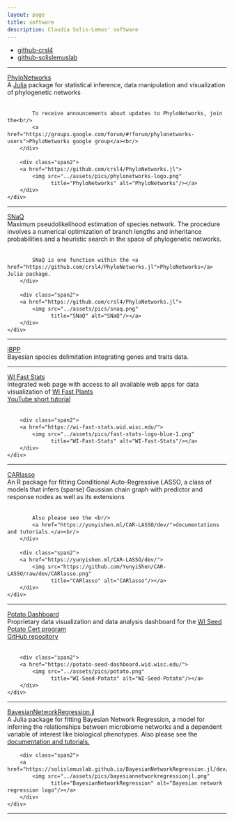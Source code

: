 ```yaml
---
layout: page
title: software
description: Claudia Solis-Lemus' software
---
```


<div class="navbar">
    <div class="navbar-inner">
        <ul class="nav">
            <li><a href="https://github.com/crsl4">github-crsl4</a></li>
            <li><a href="https://github.com/solislemuslab">github-solislemuslab</a></li>
        </ul>
    </div>
</div>

---


<div class="container">
    <div class="row-fluid">
        <div class="span5">
            <a href="https://github.com/crsl4/PhyloNetworks.jl">PhyloNetworks</a><br/>
            A <a href="http://julialang.org/">Julia</a> package for statistical inference, data manipulation and visualization of phylogenetic networks<br/><br/>

            To receive announcements about updates to PhyloNetworks, join the<br/>
            <a href="https://groups.google.com/forum/#!forum/phylonetworks-users">PhyloNetworks google group</a><br/>
        </div>

        <div class="span2">
        <a href="https://github.com/crsl4/PhyloNetworks.jl">
            <img src="../assets/pics/phylonetworks-logo.png"
                  title="PhyloNetworks" alt="PhyloNetworks"/></a>
        </div>
    </div>
</div>

---

<div class="container">
    <div class="row-fluid">
        <div class="span5">
            <a href="https://github.com/crsl4/PhyloNetworks.jl">SNaQ</a><br/>
            Maximum pseudolikelihood estimation of species network. The procedure involves a numerical optimization of branch lengths and inheritance probabilities and a heuristic search in the space of phylogenetic networks.<br/><br/>

            SNaQ is one function within the <a href="https://github.com/crsl4/PhyloNetworks.jl">PhyloNetworks</a> Julia package.
        </div>

        <div class="span2">
        <a href="https://github.com/crsl4/PhyloNetworks.jl">
            <img src="../assets/pics/snaq.png"
                  title="SNaQ" alt="SNaQ"/></a>
        </div>
    </div>
</div>


---

<a href="https://github.com/cecileane/iBPP/">iBPP</a><br/>
Bayesian species delimitation integrating genes and traits data.

---
<div class="container">
    <div class="row-fluid">
        <div class="span5">
            <a href="https://wi-fast-stats.wid.wisc.edu/">WI Fast Stats</a><br/>
            Integrated web page with access to all available web apps for data visualization of <a href="https://fastplants.org/">WI Fast Plants</a><br/><a href="https://youtu.be/6vX3mVXcK4s">YouTube short tutorial</a><br/><br/>
        </div>

        <div class="span2">
        <a href="https://wi-fast-stats.wid.wisc.edu/">
            <img src="../assets/pics/fast-stats-logo-blue-1.png"
                  title="WI-Fast-Stats" alt="WI-Fast-Stats"/></a>
        </div>
    </div>
</div>

---


<div class="container">
    <div class="row-fluid">
        <div class="span5">
            <a href="https://github.com/YunyiShen/CAR-LASSO">CARlasso</a><br/>
            An R package for fitting Conditional Auto-Regressive LASSO, a class of models that infers (sparse) Gaussian chain graph with predictor and response nodes as well as its extensions<br/><br/>

            Also please see the <br/>
            <a href="https://yunyishen.ml/CAR-LASSO/dev/">documentations and tutorials.</a><br/>
        </div>

        <div class="span2">
        <a href="https://yunyishen.ml/CAR-LASSO/dev/">
            <img src="https://github.com/YunyiShen/CAR-LASSO/raw/dev/CARlasso.png"
                  title="CARlasso" alt="CARlasso"/></a>
        </div>
    </div>
</div>

---

<div class="container">
    <div class="row-fluid">
        <div class="span5">
            <a href="https://potato-seed-dashboard.wid.wisc.edu/">Potato Dashboard</a><br/>
            Proprietary data visualization and data analysis dashboard for the <a href="https://seedpotato.russell.wisc.edu/">WI Seed Potato Cert program</a><br/><a href="https://github.com/solislemuslab/potato-seed-cert">GitHub repository</a><br/><br/>
        </div>

        <div class="span2">
        <a href="https://potato-seed-dashboard.wid.wisc.edu/">
            <img src="../assets/pics/potato.png"
                  title="WI-Seed-Potato" alt="WI-Seed-Potato"/></a>
        </div>
    </div>
</div>

---

<div class="container">
    <div class="row-fluid">
        <div class="span5">
            <a href="https://github.com/solislemuslab/BayesianNetworkRegression.jl">BayesianNetworkRegression.jl</a><br/>
            A Julia package for fitting Bayesian Network Regression, a model for inferring the relationships between microbiome networks and a dependent variable of interest like biological phenotypes.
            Also please see the <br/>
            <a href="https://solislemuslab.github.io/BayesianNetworkRegression.jl/dev/">documentation and tutorials.</a><br/>
        </div>

        <div class="span2">
        <a href="https://solislemuslab.github.io/BayesianNetworkRegression.jl/dev/">
            <img src="../assets/pics/bayesiannetworkregressionjl.png"
                  title="BayesianNetworkRegression" alt="Bayesian network regression logo"/></a>
        </div>
    </div>
</div>

---

